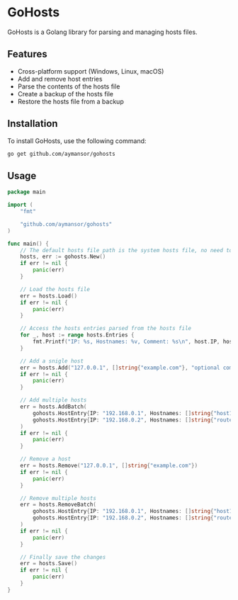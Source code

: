 # GoHosts

GoHosts is a Golang library for parsing and managing hosts files.

## Features

- Cross-platform support (Windows, Linux, macOS)
- Add and remove host entries
- Parse the contents of the hosts file
- Create a backup of the hosts file
- Restore the hosts file from a backup

## Installation

To install GoHosts, use the following command:

```bash
go get github.com/aymansor/gohosts
```

## Usage

```go
package main

import (
    "fmt"

    "github.com/aymansor/gohosts"
)

func main() {
    // The default hosts file path is the system hosts file, no need to specify it
    hosts, err := gohosts.New()
    if err != nil {
        panic(err)
    }

    // Load the hosts file
    err = hosts.Load()
    if err != nil {
        panic(err)
    }

    // Access the hosts entries parsed from the hosts file
    for _, host := range hosts.Entries {
        fmt.Printf("IP: %s, Hostnames: %v, Comment: %s\n", host.IP, host.Hostnames, host.Comment)
    }

    // Add a snigle host
    err = hosts.Add("127.0.0.1", []string{"example.com"}, "optional comment")
    if err != nil {
        panic(err)
    }

    // Add multiple hosts
    err = hosts.AddBatch(
        gohosts.HostEntry{IP: "192.168.0.1", Hostnames: []string{"host1.com", "host2.com"}},
        gohosts.HostEntry{IP: "192.168.0.2", Hostnames: []string{"router"}, Comment: "wow"},
    )
    if err != nil {
        panic(err)
    }

    // Remove a host
    err = hosts.Remove("127.0.0.1", []string{"example.com"})
    if err != nil {
        panic(err)
    }

    // Remove multiple hosts
    err = hosts.RemoveBatch(
        gohosts.HostEntry{IP: "192.168.0.1", Hostnames: []string{"host1.com", "host2.com"}},
        gohosts.HostEntry{IP: "192.168.0.2", Hostnames: []string{"router"}, Comment: "wow"},
    )
    if err != nil {
        panic(err)
    }

    // Finally save the changes
    err = hosts.Save()
    if err != nil {
        panic(err)
    }
}

```
